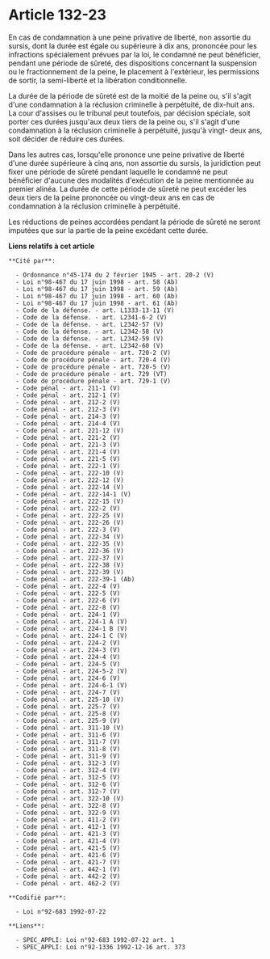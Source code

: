 # Article 132-23

En cas de condamnation à une peine privative de liberté, non assortie du sursis, dont la durée est égale ou supérieure à dix
ans, prononcée pour les infractions spécialement prévues par la loi, le condamné ne peut bénéficier, pendant une période de
sûreté, des dispositions concernant la suspension ou le fractionnement de la peine, le placement à l'extérieur, les
permissions de sortir, la semi-liberté et la libération conditionnelle.

La durée de la période de sûreté est de la moitié de la peine ou, s'il s'agit d'une condamnation à la réclusion criminelle à
perpétuité, de dix-huit ans. La cour d'assises ou le tribunal peut toutefois, par décision spéciale, soit porter ces durées
jusqu'aux deux tiers de la peine ou, s'il s'agit d'une condamnation à la réclusion criminelle à perpétuité, jusqu'à vingt-
deux ans, soit décider de réduire ces durées.

Dans les autres cas, lorsqu'elle prononce une peine privative de liberté d'une durée supérieure à cinq ans, non assortie du
sursis, la juridiction peut fixer une période de sûreté pendant laquelle le condamné ne peut bénéficier d'aucune des
modalités d'exécution de la peine mentionnée au premier alinéa. La durée de cette période de sûreté ne peut excéder les deux
tiers de la peine prononcée ou vingt-deux ans en cas de condamnation à la réclusion criminelle à perpétuité.

Les réductions de peines accordées pendant la période de sûreté ne seront imputées que sur la partie de la peine excédant
cette durée.

**Liens relatifs à cet article**

	**Cité par**:

	  - Ordonnance n°45-174 du 2 février 1945 - art. 20-2 (V)
	  - Loi n°98-467 du 17 juin 1998 - art. 58 (Ab)
	  - Loi n°98-467 du 17 juin 1998 - art. 59 (Ab)
	  - Loi n°98-467 du 17 juin 1998 - art. 60 (Ab)
	  - Loi n°98-467 du 17 juin 1998 - art. 61 (Ab)
	  - Code de la défense. - art. L1333-13-11 (V)
	  - Code de la défense. - art. L2341-6-2 (V)
	  - Code de la défense. - art. L2342-57 (V)
	  - Code de la défense. - art. L2342-58 (V)
	  - Code de la défense. - art. L2342-59 (V)
	  - Code de la défense. - art. L2342-60 (V)
	  - Code de procédure pénale - art. 720-2 (V)
	  - Code de procédure pénale - art. 720-4 (V)
	  - Code de procédure pénale - art. 720-5 (V)
	  - Code de procédure pénale - art. 729 (VT)
	  - Code de procédure pénale - art. 729-1 (V)
	  - Code pénal - art. 211-1 (V)
	  - Code pénal - art. 212-1 (V)
	  - Code pénal - art. 212-2 (V)
	  - Code pénal - art. 212-3 (V)
	  - Code pénal - art. 214-3 (V)
	  - Code pénal - art. 214-4 (V)
	  - Code pénal - art. 221-12 (V)
	  - Code pénal - art. 221-2 (V)
	  - Code pénal - art. 221-3 (V)
	  - Code pénal - art. 221-4 (V)
	  - Code pénal - art. 221-5 (V)
	  - Code pénal - art. 222-1 (V)
	  - Code pénal - art. 222-10 (V)
	  - Code pénal - art. 222-12 (V)
	  - Code pénal - art. 222-14 (V)
	  - Code pénal - art. 222-14-1 (V)
	  - Code pénal - art. 222-15 (V)
	  - Code pénal - art. 222-2 (V)
	  - Code pénal - art. 222-25 (V)
	  - Code pénal - art. 222-26 (V)
	  - Code pénal - art. 222-3 (V)
	  - Code pénal - art. 222-34 (V)
	  - Code pénal - art. 222-35 (V)
	  - Code pénal - art. 222-36 (V)
	  - Code pénal - art. 222-37 (V)
	  - Code pénal - art. 222-38 (V)
	  - Code pénal - art. 222-39 (V)
	  - Code pénal - art. 222-39-1 (Ab)
	  - Code pénal - art. 222-4 (V)
	  - Code pénal - art. 222-5 (V)
	  - Code pénal - art. 222-6 (V)
	  - Code pénal - art. 222-8 (V)
	  - Code pénal - art. 224-1 (V)
	  - Code pénal - art. 224-1 A (V)
	  - Code pénal - art. 224-1 B (V)
	  - Code pénal - art. 224-1 C (V)
	  - Code pénal - art. 224-2 (V)
	  - Code pénal - art. 224-3 (V)
	  - Code pénal - art. 224-4 (V)
	  - Code pénal - art. 224-5 (V)
	  - Code pénal - art. 224-5-2 (V)
	  - Code pénal - art. 224-6 (V)
	  - Code pénal - art. 224-6-1 (V)
	  - Code pénal - art. 224-7 (V)
	  - Code pénal - art. 225-10 (V)
	  - Code pénal - art. 225-7 (V)
	  - Code pénal - art. 225-8 (V)
	  - Code pénal - art. 225-9 (V)
	  - Code pénal - art. 311-10 (V)
	  - Code pénal - art. 311-6 (V)
	  - Code pénal - art. 311-7 (V)
	  - Code pénal - art. 311-8 (V)
	  - Code pénal - art. 311-9 (V)
	  - Code pénal - art. 312-3 (V)
	  - Code pénal - art. 312-4 (V)
	  - Code pénal - art. 312-5 (V)
	  - Code pénal - art. 312-6 (V)
	  - Code pénal - art. 312-7 (V)
	  - Code pénal - art. 322-10 (V)
	  - Code pénal - art. 322-8 (V)
	  - Code pénal - art. 322-9 (V)
	  - Code pénal - art. 411-2 (V)
	  - Code pénal - art. 412-1 (V)
	  - Code pénal - art. 421-3 (V)
	  - Code pénal - art. 421-4 (V)
	  - Code pénal - art. 421-5 (V)
	  - Code pénal - art. 421-6 (V)
	  - Code pénal - art. 421-7 (V)
	  - Code pénal - art. 442-1 (V)
	  - Code pénal - art. 442-2 (V)
	  - Code pénal - art. 462-2 (V)

	**Codifié par**:

	  - Loi n°92-683 1992-07-22

	**Liens**:

	  - SPEC_APPLI: Loi n°92-683 1992-07-22 art. 1
	  - SPEC_APPLI: Loi n°92-1336 1992-12-16 art. 373
